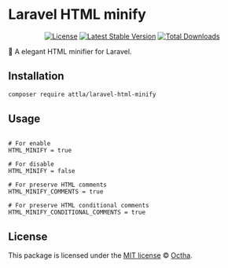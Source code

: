 # Laravel HTML minify

<p align="center">
<a href="LICENSE"><img src="https://img.shields.io/badge/license-MIT-lightgrey.svg" alt="License"></a>
<a href="https://packagist.org/packages/attla/laravel-html-minify"><img src="https://img.shields.io/packagist/v/attla/laravel-html-minify" alt="Latest Stable Version"></a>
<a href="https://packagist.org/packages/attla/laravel-html-minify"><img src="https://img.shields.io/packagist/dt/attla/laravel-html-minify" alt="Total Downloads"></a>
</p>

🐸 A elegant HTML minifier for Laravel.

## Installation

```bash
composer require attla/laravel-html-minify
```

## Usage

```env

# For enable 
HTML_MINIFY = true

# For disable
HTML_MINIFY = false

# For preserve HTML comments
HTML_MINIFY_COMMENTS = true

# For preserve HTML conditional comments
HTML_MINIFY_CONDITIONAL_COMMENTS = true

```

## License

This package is licensed under the [MIT license](LICENSE) © [Octha](https://octha.com).
